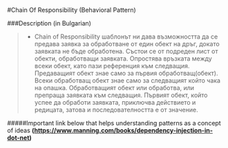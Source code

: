 #Chain Of Responsibility (Behavioral Pattern)

###Description (in Bulgarian)
> * Chain of Responsibility шаблонът ни дава възможността да се предава заявка за обработване от един обект на дръг, докато заявката не бъде обработена. 
Състои се от подреден лист от обекти, обработващи заявката. 
Опростява връзката между всеки обект, като пази референция към следващия. 
Предаващият обект знае само за първия обработващ(обект). Всеки обработващ обект знае само за следващият който чака на опашка.
Обработващият обект или обработва, или препраща заявката към следващия. 
Първият обект, който успее да обработи заявката, приключва действието и редицата, затова и последователността е от значение.

#####Important link below that helps understanding patterns as a concept of ideas
  __(https://www.manning.com/books/dependency-injection-in-dot-net)__